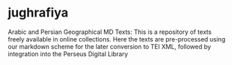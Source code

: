 # jughrafiya
Arabic and Persian Geographical MD Texts: This is a repository of texts freely available in online collections. Here the texts are pre-processed using our markdown scheme for the later conversion to TEI XML, followed by integration into the Perseus Digital Library
